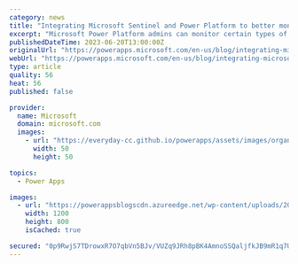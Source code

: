 ```yaml
---
category: news
title: "Integrating Microsoft Sentinel and Power Platform to better monitor and protect your low-code solutions"
excerpt: "Microsoft Power Platform admins can monitor certain types of security vulnerabilities using the static analysis tools and reports provided in the platform. Having an early and more holistic threat detection and the ability to apply preventative guardrails is crucial to enable frictionless productivity"
publishedDateTime: 2023-06-20T13:00:00Z
originalUrl: "https://powerapps.microsoft.com/en-us/blog/integrating-microsoft-sentinel-and-power-platform-to-better-monitor-and-protect-your-low-code-solutions/"
webUrl: "https://powerapps.microsoft.com/en-us/blog/integrating-microsoft-sentinel-and-power-platform-to-better-monitor-and-protect-your-low-code-solutions/"
type: article
quality: 56
heat: 56
published: false

provider:
  name: Microsoft
  domain: microsoft.com
  images:
    - url: "https://everyday-cc.github.io/powerapps/assets/images/organizations/microsoft.com-50x50.jpg"
      width: 50
      height: 50

topics:
  - Power Apps

images:
  - url: "https://powerappsblogscdn.azureedge.net/wp-content/uploads/2023/06/CLO17_azure_010.jpg"
    width: 1200
    height: 800
    isCached: true

secured: "0p9RwjS7TDrowxR7O7qbVn5BJv/VUZq9JRh8pBK4AmnoSSQaljfkJB9mR1q7UjwXcPIf7iWvjIr72AWjzhXbSvocxWKWzAhSYLNUdeyCBUySQJoq1+o6pswyofRpv44cbRVthXg5E99epQ4ZuQQsg7C1/X0q/ocePQ1PYBpV/4zH5A3KAGDbQ2mC4y20Ob+x8oAw+otIPMt5/gBeEPLio9hY0foAj2HPxc8qp7qnwXd0zYl3DEPdGOoD499FvZrmJpba30rPWpYi5A5fkCXzEwV1rruSLP073GUi7b4JQwGNcPD8JuM0jQ7gpSoLw9YMFYRCCVy2pi40nSSRJ+oIb+K90GzwR2Y1zs2M/u9vOC0=;kKVMgp2loXG9WheLphR+FQ=="
---
```


